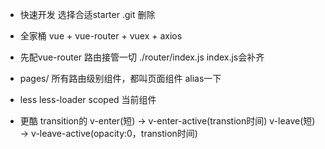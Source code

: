 - 快速开发
 选择合适starter
 .git 删除

- 全家桶
vue + vue-router + vuex + axios 

- 先配vue-router 路由接管一切
./router/index.js   index.js会补齐

- pages/
所有路由级别组件，都叫页面组件
alias一下

- less less-loader 
    scoped 当前组件
- 更酷
  transition的
  v-enter(短) -> v-enter-active(transtion时间)
  v-leave(短) -> v-leave-active(opacity:0，transtion时间)
